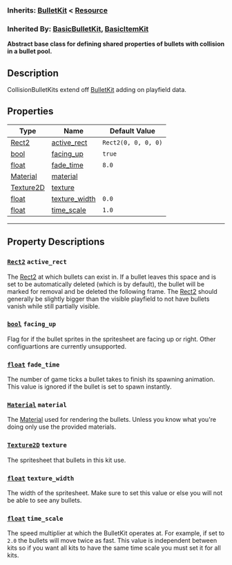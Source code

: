 ### **Inherits:** [BulletKit](https://github.com/PickledCow/STGodot-4/wiki/BulletKit) < [Resource](https://docs.godotengine.org/en/stable/classes/class_resource.html)
### **Inherited By: [BasicBulletKit](https://github.com/PickledCow/STGodot-4/wiki/BasicBulletKit), [BasicItemKit](https://github.com/PickledCow/STGodot-4/wiki/BasicItemKit)**
**Abstract base class for defining shared properties of bullets with collision in a bullet pool.**
## Description
CollisionBulletKits extend off [BulletKit](https://github.com/PickledCow/STGodot-4/wiki/BulletKit) adding on playfield data.
## Properties
|Type|Name|Default Value|
|-|-|-|
|[Rect2](https://docs.godotengine.org/en/stable/classes/class_rect2.html) | [active_rect](#Rect2-active_rect) |`Rect2(0, 0, 0, 0)`|
|[bool](https://docs.godotengine.org/en/stable/classes/class_bool.html) | [facing_up](#bool-facing_up) |`true`|
|[float](https://docs.godotengine.org/en/stable/classes/class_float.html) | [fade_time](#float-fade_time) |`8.0`|
|[Material](https://docs.godotengine.org/en/stable/classes/class_material.html) | [material](#Material-material) ||
|[Texture2D](https://docs.godotengine.org/en/stable/classes/class_texture2d.html) | [texture](#Texture2D-texture) ||
|[float](https://docs.godotengine.org/en/stable/classes/class_float.html) | [texture_width](#float-texture_width) |`0.0`|
|[float](https://docs.godotengine.org/en/stable/classes/class_float.html) | [time_scale](#float-time_scale) |`1.0`|
---
## Property Descriptions
### [`Rect2`](https://docs.godotengine.org/en/stable/classes/class_rect2.html) `active_rect`
The [Rect2](https://docs.godotengine.org/en/stable/classes/class_rect2.html) at which bullets can exist in. If a bullet leaves this space and is set to be automatically deleted (which is by default), the bullet will be marked for removal and be deleted the following frame.
The [Rect2](https://docs.godotengine.org/en/stable/classes/class_rect2.html) should generally be slightly bigger than the visible playfield to not have bullets vanish while still partially visible.
### [`bool`](https://docs.godotengine.org/en/stable/classes/class_bool.html) `facing_up`
Flag for if the bullet sprites in the spritesheet are facing up or right. Other configuartions are currently unsupported.
### [`float`](https://docs.godotengine.org/en/stable/classes/class_float.html) `fade_time`
The number of game ticks a bullet takes to finish its spawning animation. This value is ignored if the bullet is set to spawn instantly.
### [`Material`](https://docs.godotengine.org/en/stable/classes/class_material.html) `material`
The [Material](https://docs.godotengine.org/en/stable/classes/class_material.html) used for rendering the bullets. Unless you know what you're doing only use the provided materials.
### [`Texture2D`](https://docs.godotengine.org/en/stable/classes/class_texture2d.html) `texture`
The spritesheet that bullets in this kit use.
### [`float`](https://docs.godotengine.org/en/stable/classes/class_float.html) `texture_width`
The width of the spritesheet. Make sure to set this value or else you will not be able to see any bullets.
### [`float`](https://docs.godotengine.org/en/stable/classes/class_float.html) `time_scale`
The speed multiplier at which the BulletKit operates at. For example, if set to `2.0` the bullets will move twice as fast.
			This value is independent between kits so if you want all kits to have the same time scale you must set it for all kits.
